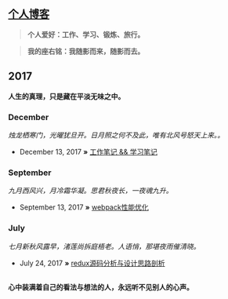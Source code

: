 ## [个人博客](http://dushao103500.github.io)

> **个人爱好：工作、学习、锻炼、旅行。**

> **我的座右铭：我随影而来，随影而去。**

## 2017
**人生的真理，只是藏在平淡无味之中。**

### December
*烛龙栖寒门，光曜犹旦开。日月照之何不及此，唯有北风号怒天上来。。*

* December 13, 2017 **»** [工作笔记 && 学习笔记](https://github.com/dushao103500/blog/blob/master/study.md)

### September
*九月西风兴，月冷霜华凝。思君秋夜长，一夜魂九升。*


* September 13, 2017 **»** [webpack性能优化](https://github.com/dushao103500/blog/issues/2)

### July
*七月新秋风露早，渚莲尚拆庭梧老。人语悄，那堪夜雨催清晓。*


* July 24, 2017 **»** [redux源码分析与设计思路剖析](https://github.com/dushao103500/blog/issues/1)

##
**心中装满着自己的看法与想法的人，永远听不见别人的心声。**
